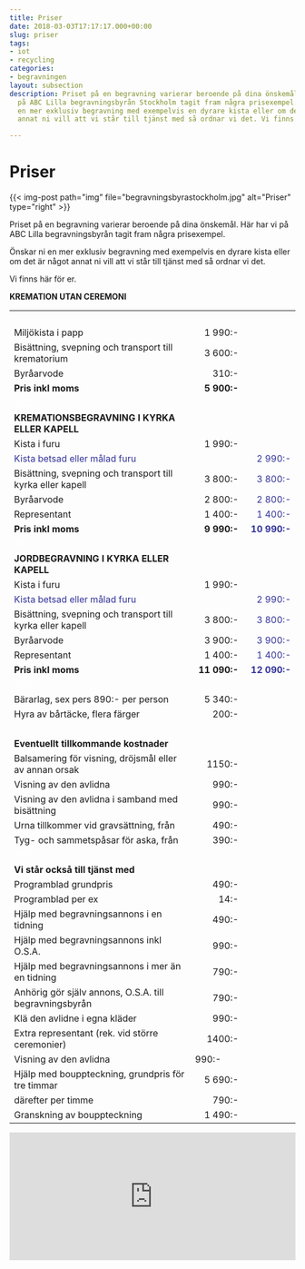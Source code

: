 ```yaml
---
title: Priser
date: 2018-03-03T17:17:17.000+00:00
slug: priser
tags:
- iot
- recycling
categories:
- begravningen
layout: subsection
description: Priset på en begravning varierar beroende på dina önskemål. Här har vi
  på ABC Lilla begravningsbyrån Stockholm tagit fram några prisexempel. Önskar ni
  en mer exklusiv begravning med exempelvis en dyrare kista eller om det är något
  annat ni vill att vi står till tjänst med så ordnar vi det. Vi finns här för er.

---
```

# Priser


{{< img-post
    path="img" file="begravningsbyrastockholm.jpg"
    alt="Priser" type="right" >}}

Priset på en begravning varierar beroende på dina önskemål. Här har vi
på ABC Lilla begravningsbyrån tagit fram några prisexempel.

Önskar ni en mer exklusiv begravning med exempelvis en dyrare kista eller om det är något annat ni vill att vi står till tjänst med så ordnar vi det.

Vi finns här för er.


<table class="table">
<tbody>
<tr>
<td"><strong>KREMATION UTAN CEREMONI</strong></td>
<td style="width: 76px;"> </td>
<td style="width: 77px;"> </td>
</tr>
<tr>
<td>Miljökista i papp</td>
<td style="width: 76px;" align="right">1 990:-</td>
<td style="width: 77px;" align="right"> </td>
</tr>
<tr>
<td>Bisättning, svepning och transport till krematorium</td>
<td style="width: 76px;" align="right">3 600:-</td>
<td style="width: 77px;"> </td>
</tr>
<tr>
<td>Byråarvode</td>
<td style="width: 76px;" align="right">310:-</td>
<td style="width: 77px;"> </td>
</tr>
<tr>
<td><strong>Pris inkl moms</strong></td>
<td style="width: 76px;" align="right"><strong>5 900:-</strong></td>
<td style="width: 77px;"> </td>
</tr>
<tr>
<td><span style="color: #ffffff;">ABC</span></td>
<td style="width: 76px;"> </td>
<td style="width: 77px;"> </td>
</tr>
<tr>
<td><strong>KREMATIONSBEGRAVNING I KYRKA ELLER KAPELL</strong></td>
<td style="width: 76px;"> </td>
<td style="width: 77px;"> </td>
</tr>
<tr>
<td>Kista i furu</td>
<td style="width: 76px;" align="right">1 990:-</td>
<td style="width: 77px;"> </td>
</tr>
<tr>
<td><span style="color: #333399;">Kista betsad eller målad furu</span></td>
<td style="width: 76px;"> </td>
<td style="width: 77px;" align="right"><span style="color: #333399;">2 990:-</span></td>
</tr>
<tr>
<td>Bisättning, svepning och transport till kyrka eller kapell</td>
<td style="width: 76px;" align="right">3 800:-</td>
<td style="width: 77px;" align="right"><span style="color: #333399;">3 800:-</span></td>
</tr>
<tr>
<td>Byråarvode</td>
<td style="width: 76px;" align="right">2 800:-</td>
<td style="width: 77px;" align="right"><span style="color: #333399;">2 800:-</span></td>
</tr>
<tr>
<td>Representant</td>
<td style="width: 76px;" align="right">1 400:-</td>
<td style="width: 77px;" align="right"><span style="color: #333399;">1 400:-</span></td>
</tr>
<tr>
<td><strong>Pris inkl moms</strong></td>
<td style="width: 76px;" align="right"><strong>9 990:-</strong></td>
<td style="width: 77px;" align="right"><strong><span style="color: #333399;">10 990:-</span></strong></td>
</tr>
<tr>
<td><span style="color: #ffffff;">ABC</span></td>
<td style="width: 76px;"> </td>
<td style="width: 77px;"> </td>
</tr>
<tr>
<td><strong>JORDBEGRAVNING I KYRKA ELLER KAPELL</strong></td>
<td style="width: 76px;"> </td>
<td style="width: 77px;"> </td>
</tr>
<tr>
<td>Kista i furu</td>
<td style="width: 76px;" align="right">1 990:-</td>
<td style="width: 77px;"> </td>
</tr>
<tr>
<td><span style="color: #333399;">Kista betsad eller målad furu</span></td>
<td style="width: 76px;"> </td>
<td style="width: 77px;" align="right"><span style="color: #333399;">2 990:-</span></td>
</tr>
<tr>
<td>Bisättning, svepning och transport till kyrka eller kapell</td>
<td style="width: 76px;" align="right">3 800:-</td>
<td style="width: 77px;" align="right"><span style="color: #333399;">3 800:-</span></td>
</tr>
<tr>
<td>Byråarvode</td>
<td style="width: 76px;" align="right">3 900:-</td>
<td style="width: 77px;" align="right"><span style="color: #333399;">3 900:-</span></td>
</tr>
<tr>
<td>Representant</td>
<td style="width: 76px;" align="right">1 400:-</td>
<td style="width: 77px;" align="right"><span style="color: #333399;">1 400:-</span></td>
</tr>
<tr>
<td style="width: 305px;" align="left" valign="top"><strong>Pris inkl moms<br /></strong></td>
<td style="width: 76px;" align="right" valign="top"><strong>11 090:-</strong></td>
<td style="width: 77px;" align="right" valign="top"><span style="color: #333399;"><strong>12 090:-</strong></span></td>
</tr>
<tr>
<td><span style="color: #ffffff;">ABC</span></td>
<td style="width: 76px;"> </td>
<td style="width: 77px;"> </td>
</tr>
<tr>
<td style="width: 305px;" align="left" valign="top">Bärarlag, sex pers 890:- per person</td>
<td style="width: 76px;" align="right" valign="top">5 340:-</td>
<td style="width: 77px;"> </td>
</tr>
<tr>
<td style="width: 305px;" align="left" valign="top">Hyra av bårtäcke, flera färger</td>
<td style="width: 76px;" align="right" valign="top">200:-</td>
<td style="width: 77px;"> </td>
</tr>
<tr>
<td> </td>
<td style="width: 76px;"> </td>
<td style="width: 77px;"> </td>
</tr>
<tr>
<td><strong>Eventuellt tillkommande kostnader</strong></td>
<td style="width: 76px;"> </td>
<td style="width: 77px;"> </td>
</tr>
<tr>
<td>Balsamering för visning, dröjsmål eller av annan orsak</td>
<td style="width: 76px;" align="right">1150:-</td>
<td style="width: 77px;"> </td>
</tr>
<tr>
<td>Visning av den avlidna</td>
<td style="width: 76px;" align="right">990:-</td>
<td style="width: 77px;"> </td>
</tr>
<tr>
<td>Visning av den avlidna i samband med bisättning</td>
<td style="width: 76px;" align="right">990:-</td>
<td style="width: 77px;"> </td>
</tr>
<tr>
<td style="width: 305px;" align="left" valign="top">Urna tillkommer vid gravsättning, från</td>
<td style="width: 76px;" align="right" valign="top">490:-</td>
<td style="width: 77px;"> </td>
</tr>
<tr>
<td style="width: 305px;" align="left" valign="top">Tyg- och sammetspåsar för aska, från</td>
<td style="width: 76px;" align="right" valign="top">390:-</td>
<td style="width: 77px;"> </td>
</tr>
<tr>
<td><span style="color: #ffffff;">ABC</span></td>
<td style="width: 76px;"> </td>
<td style="width: 77px;"> </td>
</tr>
<tr>
<td><strong>Vi står också till tjänst med</strong></td>
<td style="width: 76px;"> </td>
<td style="width: 77px;"> </td>
</tr>
<tr>
<td>Programblad grundpris</td>
<td style="width: 76px;" align="right">490:-</td>
<td style="width: 77px;"> </td>
</tr>
<tr>
<td>Programblad per ex</td>
<td style="width: 76px;" align="right">14:-</td>
<td style="width: 77px;"> </td>
</tr>
<tr>
<td>Hjälp med begravningsannons i en tidning</td>
<td style="width: 76px;" align="right">490:-</td>
<td style="width: 77px;"> </td>
</tr>
<tr>
<td>Hjälp med begravningsannons inkl O.S.A.</td>
<td style="width: 76px;" align="right">990:-</td>
<td style="width: 77px;"> </td>
</tr>
<tr>
<td>Hjälp med begravningsannons i mer än en tidning</td>
<td style="width: 76px;" align="right">790:-</td>
<td style="width: 77px;"> </td>
</tr>
<tr>
<td>Anhörig gör själv annons, O.S.A. till begravningsbyrån</td>
<td style="width: 76px;" align="right">790:-</td>
<td style="width: 77px;"> </td>
</tr>
<tr>
<td>Klä den avlidne i egna kläder</td>
<td style="width: 76px;" align="right">990:-</td>
<td style="width: 77px;"> </td>
</tr>
<tr>
<td>Extra representant (rek. vid större ceremonier)</td>
<td style="width: 76px;" align="right">1400:-</td>
<td style="width: 77px;"> </td>
</tr>
<tr>
<td>Visning av den avlidna </td>
<td style="width: 76px;">990:-</td>
<td style="width: 77px;"> </td>
</tr>
<tr>
<td>Hjälp med bouppteckning, grundpris för tre timmar</td>
<td style="width: 76px;" align="right">5 690:-</td>
<td style="width: 77px;"> </td>
</tr>
<tr>
<td>därefter per timme</td>
<td style="width: 76px;" align="right">790:-</td>
<td style="width: 77px;"> </td>
</tr>
<tr>
<td>Granskning av bouppteckning</td>
<td style="width: 76px;" align="right">1 490:-</td>
<td style="width: 77px;"> </td>
</tr>
</tbody>
</table>


<p><iframe style="border: 0; display: block;" src="https://widget.reco.se/v2/widget/1626775?mode=HORIZONTAL_QUOTE" width="100%" height="225" scrolling="no"></iframe></p>